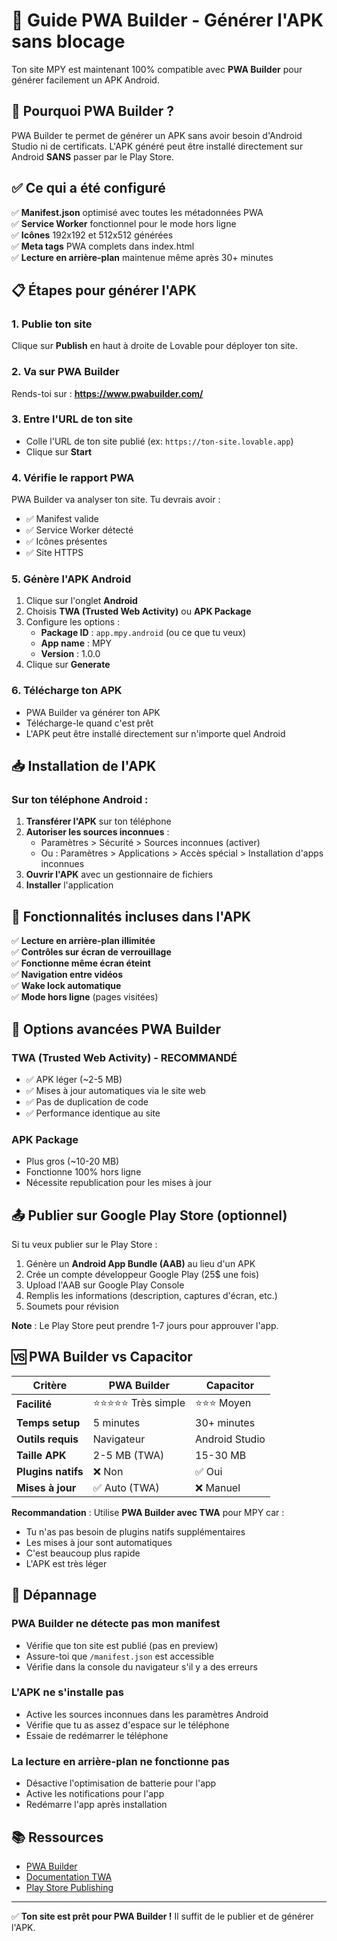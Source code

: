 # 📱 Guide PWA Builder - Générer l'APK sans blocage

Ton site MPY est maintenant 100% compatible avec **PWA Builder** pour générer facilement un APK Android.

## 🚀 Pourquoi PWA Builder ?

PWA Builder te permet de générer un APK sans avoir besoin d'Android Studio ni de certificats. L'APK généré peut être installé directement sur Android **SANS** passer par le Play Store.

## ✅ Ce qui a été configuré

✅ **Manifest.json** optimisé avec toutes les métadonnées PWA  
✅ **Service Worker** fonctionnel pour le mode hors ligne  
✅ **Icônes** 192x192 et 512x512 générées  
✅ **Meta tags** PWA complets dans index.html  
✅ **Lecture en arrière-plan** maintenue même après 30+ minutes  

## 📋 Étapes pour générer l'APK

### 1. Publie ton site
Clique sur **Publish** en haut à droite de Lovable pour déployer ton site.

### 2. Va sur PWA Builder
Rends-toi sur : **https://www.pwabuilder.com/**

### 3. Entre l'URL de ton site
- Colle l'URL de ton site publié (ex: `https://ton-site.lovable.app`)
- Clique sur **Start**

### 4. Vérifie le rapport PWA
PWA Builder va analyser ton site. Tu devrais avoir :
- ✅ Manifest valide
- ✅ Service Worker détecté
- ✅ Icônes présentes
- ✅ Site HTTPS

### 5. Génère l'APK Android
1. Clique sur l'onglet **Android**
2. Choisis **TWA (Trusted Web Activity)** ou **APK Package**
3. Configure les options :
   - **Package ID** : `app.mpy.android` (ou ce que tu veux)
   - **App name** : MPY
   - **Version** : 1.0.0
4. Clique sur **Generate**

### 6. Télécharge ton APK
- PWA Builder va générer ton APK
- Télécharge-le quand c'est prêt
- L'APK peut être installé directement sur n'importe quel Android

## 📥 Installation de l'APK

### Sur ton téléphone Android :
1. **Transférer l'APK** sur ton téléphone
2. **Autoriser les sources inconnues** :
   - Paramètres > Sécurité > Sources inconnues (activer)
   - Ou : Paramètres > Applications > Accès spécial > Installation d'apps inconnues
3. **Ouvrir l'APK** avec un gestionnaire de fichiers
4. **Installer** l'application

## 🎵 Fonctionnalités incluses dans l'APK

✅ **Lecture en arrière-plan illimitée**  
✅ **Contrôles sur écran de verrouillage**  
✅ **Fonctionne même écran éteint**  
✅ **Navigation entre vidéos**  
✅ **Wake lock automatique**  
✅ **Mode hors ligne** (pages visitées)  

## 🔧 Options avancées PWA Builder

### TWA (Trusted Web Activity) - RECOMMANDÉ
- ✅ APK léger (~2-5 MB)
- ✅ Mises à jour automatiques via le site web
- ✅ Pas de duplication de code
- ✅ Performance identique au site

### APK Package
- Plus gros (~10-20 MB)
- Fonctionne 100% hors ligne
- Nécessite republication pour les mises à jour

## 📤 Publier sur Google Play Store (optionnel)

Si tu veux publier sur le Play Store :

1. Génère un **Android App Bundle (AAB)** au lieu d'un APK
2. Crée un compte développeur Google Play (25$ une fois)
3. Upload l'AAB sur Google Play Console
4. Remplis les informations (description, captures d'écran, etc.)
5. Soumets pour révision

**Note** : Le Play Store peut prendre 1-7 jours pour approuver l'app.

## 🆚 PWA Builder vs Capacitor

| Critère | PWA Builder | Capacitor |
|---------|-------------|-----------|
| **Facilité** | ⭐⭐⭐⭐⭐ Très simple | ⭐⭐⭐ Moyen |
| **Temps setup** | 5 minutes | 30+ minutes |
| **Outils requis** | Navigateur | Android Studio |
| **Taille APK** | 2-5 MB (TWA) | 15-30 MB |
| **Plugins natifs** | ❌ Non | ✅ Oui |
| **Mises à jour** | ✅ Auto (TWA) | ❌ Manuel |

**Recommandation** : Utilise **PWA Builder avec TWA** pour MPY car :
- Tu n'as pas besoin de plugins natifs supplémentaires
- Les mises à jour sont automatiques
- C'est beaucoup plus rapide
- L'APK est très léger

## 🐛 Dépannage

### PWA Builder ne détecte pas mon manifest
- Vérifie que ton site est publié (pas en preview)
- Assure-toi que `/manifest.json` est accessible
- Vérifie dans la console du navigateur s'il y a des erreurs

### L'APK ne s'installe pas
- Active les sources inconnues dans les paramètres Android
- Vérifie que tu as assez d'espace sur le téléphone
- Essaie de redémarrer le téléphone

### La lecture en arrière-plan ne fonctionne pas
- Désactive l'optimisation de batterie pour l'app
- Active les notifications pour l'app
- Redémarre l'app après installation

## 📚 Ressources

- [PWA Builder](https://www.pwabuilder.com/)
- [Documentation TWA](https://developer.chrome.com/docs/android/trusted-web-activity/)
- [Play Store Publishing](https://play.google.com/console/about/)

---

✅ **Ton site est prêt pour PWA Builder !** Il suffit de le publier et de générer l'APK.
